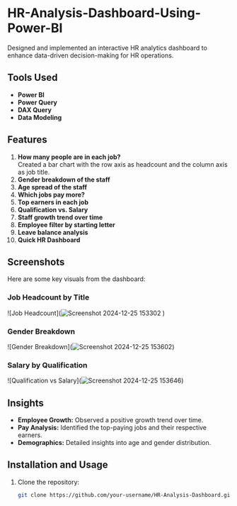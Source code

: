 # HR-Analysis-Dashboard-Using-Power-BI

Designed and implemented an interactive HR analytics dashboard to enhance data-driven decision-making for HR operations.

## Tools Used
- **Power BI**
- **Power Query**
- **DAX Query**
- **Data Modeling**

## Features
1. **How many people are in each job?**  
   Created a bar chart with the row axis as headcount and the column axis as job title.
2. **Gender breakdown of the staff**
3. **Age spread of the staff**
4. **Which jobs pay more?**
5. **Top earners in each job**
6. **Qualification vs. Salary**
7. **Staff growth trend over time**
8. **Employee filter by starting letter**
9. **Leave balance analysis**
10. **Quick HR Dashboard**

## Screenshots
Here are some key visuals from the dashboard:

### Job Headcount by Title
![Job Headcount](![Screenshot 2024-12-25 153302](https://github.com/user-attachments/assets/2853e913-c2c9-4eed-a8c9-a1ecabb0bc35)
)

### Gender Breakdown
![Gender Breakdown](![Screenshot 2024-12-25 153602](https://github.com/user-attachments/assets/022f9344-fc0b-467b-b7b9-9acd3e509b6f))

### Salary by Qualification
![Qualification vs Salary](![Screenshot 2024-12-25 153646](https://github.com/user-attachments/assets/da2e0e62-2f35-4937-aaba-a7bcec93fd39))

## Insights
- **Employee Growth:** Observed a positive growth trend over time.
- **Pay Analysis:** Identified the top-paying jobs and their respective earners.
- **Demographics:** Detailed insights into age and gender distribution.

## Installation and Usage
1. Clone the repository:
   ```bash
   git clone https://github.com/your-username/HR-Analysis-Dashboard.git
